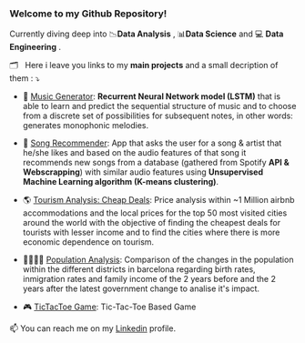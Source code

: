 ### Welcome to my Github Repository!



Currently diving deep into :chart_with_downwards_trend:**Data Analysis** ,  :bar_chart:**Data Science** and :computer: **Data Engineering** .

:card_index_dividers: &nbsp; Here i leave you links to my **main projects** and a small decription of them : :arrow_heading_down: 

* :musical_keyboard: [Music Generator](https://github.com/raulcastr/Music-Generator): **Recurrent Neural Network model (LSTM)** that is able to learn and predict the sequential structure of music and to choose from a discrete set of possibilities for subsequent notes, in other words: generates monophonic melodies.

* :musical_note: [Song Recommender](https://github.com/raulcastr/Song-Recommender): App that asks the user for a song & artist that he/she likes and based on the audio features of that song it recommends new songs from a database (gathered from Spotify **API & Webscrapping**) with similar audio features using **Unsupervised Machine Learning algorithm (K-means clustering)**.

* :earth_americas: [Tourism Analysis: Cheap Deals](https://github.com/raulcastr/Tourism-Cheap-Deals-Analysis): Price analysis within ~1 Million airbnb accommodations and the local prices for the top 50 most visited cities around the world with the objective of finding the cheapest deals for tourists with lesser income and to find the cities where there is more economic dependence on tourism.

* :family_man_woman_girl_boy: [Population Analysis](https://github.com/raulcastr/Population-Analysis-Barcelona-AC-BC): Comparison of the changes in the population within the different districts in barcelona regarding birth rates, inmigration rates and family income of the 2 years before and the 2 years after the latest government change to analise it's impact.

* :video_game: [TicTacToe Game](https://github.com/raulcastr/TicTacToe-Game): Tic-Tac-Toe Based Game

📫 You can reach me on my [Linkedin](https://www.linkedin.com/in/raulcastrillomartinez/) profile. 
